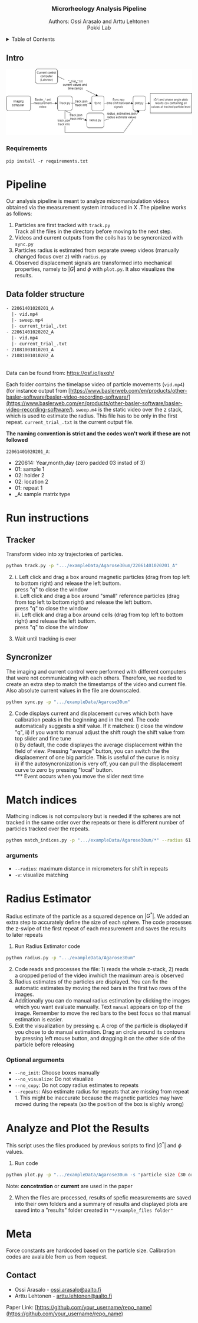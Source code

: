 <div id="top"></div>




<!-- PROJECT LOGO -->
<br />
<div align="center">

  <h3 align="center">Microrheology Analysis Pipeline</h3>

  <p align="center">
    Authors: Ossi Arasalo and Arttu Lehtonen
    <br />
    Pokki Lab
    <br />
  </p>
</div>



<!-- TABLE OF CONTENTS -->
<details>
  <summary>Table of Contents</summary>
  <ol>
    <li><a href="#intro">Intro</a> </li>
    <li><a href="#tracker">Tracker</a></li>
    <li><a href="#sync">Syncronizer</a></li>
    <li><a href="#radius">Radius Estimator</a></li>
    <li><a href="#fit">Fit and Visualize</a></li>
  </ol>
</details>

<!-- ABOUT THE PROJECT -->
## Intro

![Summary of the analysis process](Figure/analyze_flow.png)
 

### Requirements

```
pip install -r requirements.txt
```


# Pipeline

Our analysis pipeline is meant to analyze micromanipulation videos obtained via the measurement system introduced in X .The pipeline works as follows:

1. Particles are first tracked with ```track.py``` <br> Track all the files in the directory before moving to the next step.
2. Videos and current outputs from the coils has to be syncronized with ```sync.py```
3. Particles radius is estimated from separate sweep videos (manually changed focus over z) with ```radius.py```
4. Observed displacement signals are transformed into mechanical properties, namely to $|G|$ and $\phi$ with ```plot.py```. It also visualizes the results.

## Data folder structure 

```
- 22061401020201_A
  |- vid.mp4
  |- sweep.mp4
  |- current_trial_.txt
- 22061401020202_A
  |- vid.mp4
  |- current_trial_.txt
- 21081001010201_A
- 21081001010202_A
```

<br> Data can be found from: https://osf.io/jsxqh/ <br>

Each folder contains the timelapse video of particle movements (```vid.mp4```) (for instance output from [https://www.baslerweb.com/en/products/other-basler-software/basler-video-recording-software/](https://www.baslerweb.com/en/products/other-basler-software/basler-video-recording-software/). ```sweep.m4``` is the static video over the z stack, which is used to estimate the radius. This file has to be only in the first repeat. ```current_trial_.txt``` is the current output file.

**The naming convention is strict and the codes won't work if these are not followed**

```22061401020201_A```: 
* 220614: Year,month,day (zero padded 03 instad of 3)
* 01: sample 1
* 02: holder 2
* 02: location 2
* 01: repeat 1
* _A: sample matrix type

# Run instructions

## Tracker

Transform video into xy trajectories of particles.

```sh
python track.py -p ".../exampleData/Agarose30um/22061401020201_A"
```

2. i. Left click and drag a box around magnetic particles (drag from top left to bottom right) and release the left buttom. <br> press "q" to close the window <br>
 ii. Left click and drag a box around "small" reference particles (drag from top left to bottom right) and release the left buttom. <br> press "q" to close the window <br> iii. Left click and drag a box around cells (drag from top left to bottom right) and release the left buttom. <br> press "q" to close the window

3. Wait until tracking is over

## Syncronizer

The imaging and current control were performed with different computers that were not communicating with each others. Therefore, we needed to create an extra step to match the timestamps of the video and current file. Also absolute current values in the file are downscaled.

```sh
python sync.py -p ".../exampleData/Agarose30um"
```

2. Code displays current and displacement curves which both have calibration peaks in the beginning and in the end. The code automatically suggests a shif value. If it matches: i) close the window "q", ii) if you want to manual adjust the shift rough the shift value from top slider and fine tune <br>
   i) By default, the code displayes the average displacement within the field of view. Pressing "average" button, you can switch the the displacement of one big particle. This is useful of the curve is noisy<br>
   ii) if the autosyncronization is very off, you can pull the displacement curve to zero by pressing "local" button.<br>
  *** Event occurs when you move the slider next time<br>

# Match indices

Mathcing indices is not compulsory but is needed if the spheres are not tracked in the same order over the repeats or there is different number of particles tracked over the repeats.

```sh
python match_indices.py -p ".../exampleData/Agarose30um/*" --radius 61
```
### arguments
* ```--radius```: maximum distance in micrometers for shift in repeats
* ```-v```: visualize matching



# Radius Estimator

Radius estimate of the particle as a squared depence on |$G^*$|. We added an extra step to accurately define the size of each sphere. The code processes the z-swipe of the first repeat of each measurement and saves the results to later repeats

1. Run Radius Estimator code 
  ```sh
  python radius.py -p ".../exampleData/Agarose30um"
  ```
2. Code reads and processes the file: 1) reads the whole z-stack, 2) reads a cropped period of the video inwhich the maximum area is observed
3. Radius estimates of the particles are displayed. You can fix the automatic estimates by moving the red bars in the first two rows of the images.
4. Additionally you can do manual radius estimation by clicking the images which you want evaluate manually. Text ```manual``` appears on top of the image. Remember to move the red bars to the best focus so that manual estimation is easier.
5. Exit the visualization by pressing ```q```. A crop of the particle is displayed if you chose to do manual estimation. Drag an circle around its contours by pressing left mouse button, and dragging it on the other side of the particle before releasing

### Optional arguments
* ```--no_init```: Choose boxes manually
* ```--no_visualize```: Do not visualize
* ```--no_copy```: Do not copy radius estimates to repeats
* ```--repeats```: Also estimate radius for repeats that are missing from repeat 1. This might be inaccurate because the magnetic particles may have moved during the repeats (so the position of the box is slighly wrong)

# Analyze and Plot the Results

This script uses the files produced by previous scripts to find |$G^*$| and $\phi$ values. 

1. Run code 
  ```sh
  python plot.py -p ".../exampleData/Agarose30um -s "particle size (30 or 100 )" -l "x label of the plots (day/concetration/current/sample/holder/location)"
  ```
Note: **concetration** or **current** are used in the paper

2. When the files are processed, results of spefic measurements are saved into their own folders and a summary of results and displayed plots are saved into a "results" folder created in ``` "*/example_files folder" ``` 


# Meta 

Force constants are hardcoded based on the particle size. Calibration codes are avalaible from us from request.

<!-- CONTACT -->
## Contact

- Ossi Arasalo  - ossi.arasalo@aalto.fi
- Arttu Lehtonen  - arttu.lehtonen@aalto.fi

Paper Link: [https://github.com/your_username/repo_name](https://github.com/your_username/repo_name)

